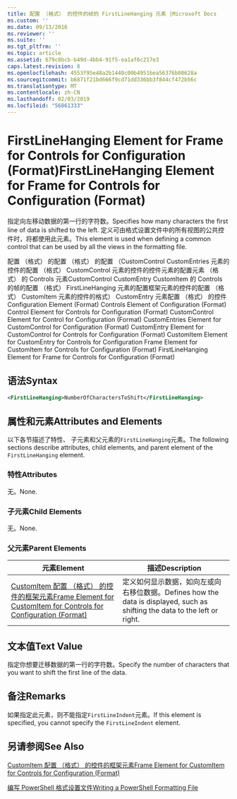 ```yaml
---
title: 配置 （格式） 的控件的帧的 FirstLineHanging 元素 |Microsoft Docs
ms.custom: ''
ms.date: 09/13/2016
ms.reviewer: ''
ms.suite: ''
ms.tgt_pltfrm: ''
ms.topic: article
ms.assetid: 679c8bcb-b49d-4bb4-91f5-ea1af6c217e3
caps.latest.revision: 8
ms.openlocfilehash: 4553f95e48a2b1440c00b4951bea56376b00628a
ms.sourcegitcommit: b6871f21bd666f9cd71dd336bb3f844cf472b56c
ms.translationtype: MT
ms.contentlocale: zh-CN
ms.lasthandoff: 02/03/2019
ms.locfileid: "56861333"
---
```

# <a name="firstlinehanging-element-for-frame-for-controls-for-configuration-format"></a><span data-ttu-id="240cc-102">FirstLineHanging Element for Frame for Controls for Configuration (Format)</span><span class="sxs-lookup"><span data-stu-id="240cc-102">FirstLineHanging Element for Frame for Controls for Configuration (Format)</span></span>

<span data-ttu-id="240cc-103">指定向左移动数据的第一行的字符数。</span><span class="sxs-lookup"><span data-stu-id="240cc-103">Specifies how many characters the first line of data is shifted to the left.</span></span> <span data-ttu-id="240cc-104">定义可由格式设置文件中的所有视图的公共控件时，将都使用此元素。</span><span class="sxs-lookup"><span data-stu-id="240cc-104">This element is used when defining a common control that can be used by all the views in the formatting file.</span></span>

<span data-ttu-id="240cc-105">配置 （格式） 的配置 （格式） 的配置 （CustomControl CustomEntries 元素的控件的配置 （格式） CustomControl 元素的控件的控件元素的配置元素 （格式） 的 Controls 元素CustomControl CustomEntry CustomItem 的 Controls 的帧的配置 （格式） FirstLineHanging 元素的配置框架元素的控件的配置 （格式） CustomItem 元素的控件的格式） CustomEntry 元素配置 （格式） 的控件</span><span class="sxs-lookup"><span data-stu-id="240cc-105">Configuration Element (Format) Controls Element of Configuration (Format) Control Element for Controls for Configuration (Format) CustomControl Element for Control for Configuration (Format) CustomEntries Element for CustomControl for Configuration (Format) CustomEntry Element for CustomControl for Controls for Configuration (Format) CustomItem Element for CustomEntry for Controls for Configuration Frame Element for CustomItem for Controls for Configuration (Format) FirstLineHanging Element for Frame for Controls for Configuration (Format)</span></span>

## <a name="syntax"></a><span data-ttu-id="240cc-106">语法</span><span class="sxs-lookup"><span data-stu-id="240cc-106">Syntax</span></span>

```xml
<FirstLineHanging>NumberOfCharactersToShift</FirstLineHanging>
```

## <a name="attributes-and-elements"></a><span data-ttu-id="240cc-107">属性和元素</span><span class="sxs-lookup"><span data-stu-id="240cc-107">Attributes and Elements</span></span>

<span data-ttu-id="240cc-108">以下各节描述了特性、 子元素和父元素的`FirstLineHanging`元素。</span><span class="sxs-lookup"><span data-stu-id="240cc-108">The following sections describe attributes, child elements, and parent element of the `FirstLineHanging` element.</span></span>

### <a name="attributes"></a><span data-ttu-id="240cc-109">特性</span><span class="sxs-lookup"><span data-stu-id="240cc-109">Attributes</span></span>

<span data-ttu-id="240cc-110">无。</span><span class="sxs-lookup"><span data-stu-id="240cc-110">None.</span></span>

### <a name="child-elements"></a><span data-ttu-id="240cc-111">子元素</span><span class="sxs-lookup"><span data-stu-id="240cc-111">Child Elements</span></span>

<span data-ttu-id="240cc-112">无。</span><span class="sxs-lookup"><span data-stu-id="240cc-112">None.</span></span>

### <a name="parent-elements"></a><span data-ttu-id="240cc-113">父元素</span><span class="sxs-lookup"><span data-stu-id="240cc-113">Parent Elements</span></span>

|<span data-ttu-id="240cc-114">元素</span><span class="sxs-lookup"><span data-stu-id="240cc-114">Element</span></span>|<span data-ttu-id="240cc-115">描述</span><span class="sxs-lookup"><span data-stu-id="240cc-115">Description</span></span>|
|-------------|-----------------|
|[<span data-ttu-id="240cc-116">CustomItem 配置 （格式） 的控件的框架元素</span><span class="sxs-lookup"><span data-stu-id="240cc-116">Frame Element for CustomItem for Controls for Configuration (Format)</span></span>](./frame-element-for-customitem-for-controls-for-configuration-format.md)|<span data-ttu-id="240cc-117">定义如何显示数据，如向左或向右移位数据。</span><span class="sxs-lookup"><span data-stu-id="240cc-117">Defines how the data is displayed, such as shifting the data to the left or right.</span></span>|

## <a name="text-value"></a><span data-ttu-id="240cc-118">文本值</span><span class="sxs-lookup"><span data-stu-id="240cc-118">Text Value</span></span>

<span data-ttu-id="240cc-119">指定你想要迁移数据的第一行的字符数。</span><span class="sxs-lookup"><span data-stu-id="240cc-119">Specify the number of characters that you want to shift the first line of the data.</span></span>

## <a name="remarks"></a><span data-ttu-id="240cc-120">备注</span><span class="sxs-lookup"><span data-stu-id="240cc-120">Remarks</span></span>

<span data-ttu-id="240cc-121">如果指定此元素，则不能指定`FirstLineIndent`元素。</span><span class="sxs-lookup"><span data-stu-id="240cc-121">If this element is specified, you cannot specify the `FirstLineIndent` element.</span></span>

## <a name="see-also"></a><span data-ttu-id="240cc-122">另请参阅</span><span class="sxs-lookup"><span data-stu-id="240cc-122">See Also</span></span>

[<span data-ttu-id="240cc-123">CustomItem 配置 （格式） 的控件的框架元素</span><span class="sxs-lookup"><span data-stu-id="240cc-123">Frame Element for CustomItem for Controls for Configuration (Format)</span></span>](./frame-element-for-customitem-for-controls-for-configuration-format.md)

[<span data-ttu-id="240cc-124">编写 PowerShell 格式设置文件</span><span class="sxs-lookup"><span data-stu-id="240cc-124">Writing a PowerShell Formatting File</span></span>](./writing-a-powershell-formatting-file.md)
